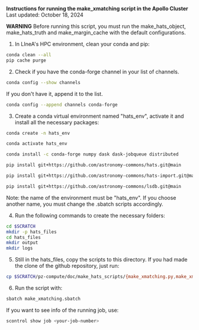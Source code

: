 **Instructions for running the make_xmatching script in the Apollo Cluster**
Last updated: October 18, 2024

**WARNING**
Before running this script, you must run the make_hats_object, make_hats_truth and make_margin_cache with the default configurations.

1. In LIneA's HPC environment, clean your conda and pip:
```bash
conda clean --all
pip cache purge
```

2. Check if you have the conda-forge channel in your list of channels.
```bash
conda config --show channels
```
If you don't have it, append it to the list.
```bash
conda config --append channels conda-forge
```

3. Create a conda virtual environment named "hats_env", activate it and install all the necessary packages:
```bash
conda create -n hats_env
```
```bash
conda activate hats_env
```
```bash
conda install -c conda-forge numpy dask dask-jobqueue distributed
```
```bash
pip install git+https://github.com/astronomy-commons/hats.git@main
```
```bash
pip install git+https://github.com/astronomy-commons/hats-import.git@main
```
```bash
pip install git+https://github.com/astronomy-commons/lsdb.git@main
```
Note: the name of the environment must be "hats_env". If you choose another name, you must change the .sbatch scripts accordingly.

4. Run the following commands to create the necessary folders:
```bash
cd $SCRATCH
mkdir -p hats_files
cd hats_files
mkdir output
mkdir logs
```

5. Still in the hats_files, copy the scripts to this directory. If you had made the clone of the github repository, just run:
```bash
cp $SCRATCH/pz-compute/doc/make_hats_scripts/{make_xmatching.py,make_xmatching.sbatch} .
```

6. Run the script with:
```bash
sbatch make_xmatching.sbatch
```
If you want to see info of the running job, use:
```bash
scontrol show job <your-job-number>
```